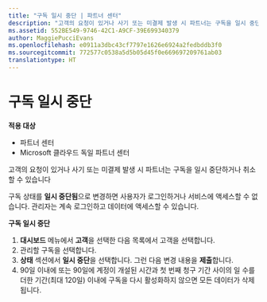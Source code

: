 ```yaml
---
title: "구독 일시 중단 | 파트너 센터"
description: "고객의 요청이 있거나 사기 또는 미결제 발생 시 파트너는 구독을 일시 중단하거나 취소할 수 있습니다."
ms.assetid: 552BE549-9746-42C1-A9CF-39E699340379
author: MaggiePucciEvans
ms.openlocfilehash: e0911a3dbc43cf7797e1626e6924a2fedbddb3f0
ms.sourcegitcommit: 772577c0538a5d5b05d45f0e669697209761ab03
translationtype: HT
---
```

# <a name="suspend-a-subscription"></a>구독 일시 중단

**적용 대상**

-  파트너 센터
-  Microsoft 클라우드 독일 파트너 센터

고객의 요청이 있거나 사기 또는 미결제 발생 시 파트너는 구독을 일시 중단하거나 취소할 수 있습니다

구독 상태를 **일시 중단됨**으로 변경하면 사용자가 로그인하거나 서비스에 액세스할 수 없습니다. 관리자는 계속 로그인하고 데이터에 액세스할 수 있습니다.

**구독 일시 중단**

1.  **대시보드** 메뉴에서 **고객**을 선택한 다음 목록에서 고객을 선택합니다.
2.  관리할 구독을 선택합니다.
3.  **상태** 섹션에서 **일시 중단**을 선택합니다. 그런 다음 변경 내용을 **제출**합니다.
4.  90일 이내에 또는 90일에 계정이 개설된 시간과 첫 번째 청구 기간 사이의 일 수를 더한 기간(최대 120일) 이내에 구독을 다시 활성화하지 않으면 모든 데이터가 삭제됩니다.
